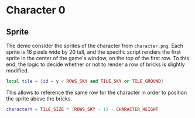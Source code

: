# Character 0

## Sprite

The demo consider the sprites of the character from `character.png`. Each sprite is 16 pixels wide by 20 tall, and the specific script renders the first sprite in the center of the game's window, on the top of the first row. To this end, the logic to decide whether or not to render a row of bricks is slightly modified.

```lua
local tile = {id = y < ROWS_SKY and TILE_SKY or TILE_GROUND}
```

This allows to reference the same row for the character in order to position the sprite above the bricks.

```lua
characterY = TILE_SIZE * (ROWS_SKY - 1) - CHARACTER_HEIGHT
```
